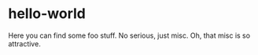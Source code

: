 # hello-world

Here you can find some foo stuff. No serious, just misc.
Oh, that misc is so attractive.
